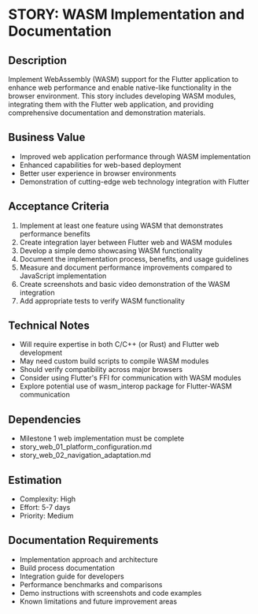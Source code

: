 # STORY: WASM Implementation and Documentation

## Description

Implement WebAssembly (WASM) support for the Flutter application to enhance web performance and
enable native-like functionality in the browser environment. This story includes developing WASM
modules, integrating them with the Flutter web application, and providing comprehensive
documentation and demonstration materials.

## Business Value

- Improved web application performance through WASM implementation
- Enhanced capabilities for web-based deployment
- Better user experience in browser environments
- Demonstration of cutting-edge web technology integration with Flutter

## Acceptance Criteria

1. Implement at least one feature using WASM that demonstrates performance benefits
2. Create integration layer between Flutter web and WASM modules
3. Develop a simple demo showcasing WASM functionality
4. Document the implementation process, benefits, and usage guidelines
5. Measure and document performance improvements compared to JavaScript implementation
6. Create screenshots and basic video demonstration of the WASM integration
7. Add appropriate tests to verify WASM functionality

## Technical Notes

- Will require expertise in both C/C++ (or Rust) and Flutter web development
- May need custom build scripts to compile WASM modules
- Should verify compatibility across major browsers
- Consider using Flutter's FFI for communication with WASM modules
- Explore potential use of wasm_interop package for Flutter-WASM communication

## Dependencies

- Milestone 1 web implementation must be complete
- story_web_01_platform_configuration.md
- story_web_02_navigation_adaptation.md

## Estimation

- Complexity: High
- Effort: 5-7 days
- Priority: Medium

## Documentation Requirements

- Implementation approach and architecture
- Build process documentation
- Integration guide for developers
- Performance benchmarks and comparisons
- Demo instructions with screenshots and code examples
- Known limitations and future improvement areas